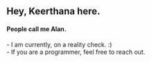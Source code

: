 <h2>Hey, Keerthana here.</h2>  
<h4>People call me Alan.</h4>     
<p>- I am currently, on a reality check. :)<br>- If you are a programmer, feel free to reach out.</p>  
<!---      
keerthana5958v/keerthana5958v is a ✨ special ✨ repository because its `README.md` (this file) appears on your GitHub profile. 
You can click the Preview link to take a look at your changes. 
---> 
   
